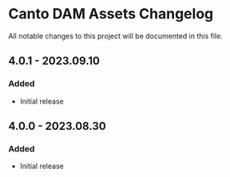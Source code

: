 # Canto DAM Assets Changelog

All notable changes to this project will be documented in this file.

## 4.0.1 - 2023.09.10
### Added
* Initial release

## 4.0.0 - 2023.08.30
### Added
* Initial release
